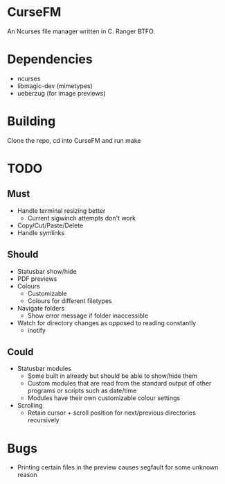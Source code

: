 # CurseFM

An Ncurses file manager written in C. Ranger BTFO.

# Dependencies

- ncurses
- libmagic-dev (mimetypes)
- ueberzug (for image previews)

# Building

Clone the repo, cd into CurseFM and run make

# TODO

## Must

- Handle terminal resizing better
  - Current sigwinch attempts don't work
- Copy/Cut/Paste/Delete
- Handle symlinks

## Should

- Statusbar show/hide
- PDF previews
- Colours
  - Customizable
  - Colours for different filetypes
- Navigate folders
  - Show error message if folder inaccessible
- Watch for directory changes as opposed to reading constantly
  - inotify

## Could

- Statusbar modules
  - Some built in already but should be able to show/hide them
  - Custom modules that are read from the standard output of other programs or scripts such as date/time
  - Modules have their own customizable colour settings
- Scrolling
  - Retain cursor + scroll position for next/previous directories recursively

# Bugs

- Printing certain files in the preview causes segfault for some unknown reason
